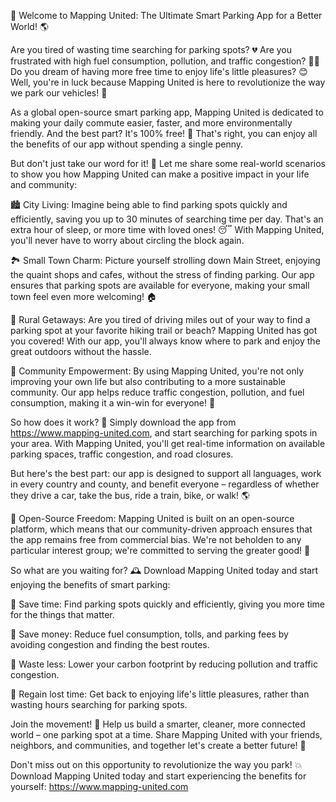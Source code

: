 🚀 Welcome to Mapping United: The Ultimate Smart Parking App for a Better World! 🌎

Are you tired of wasting time searching for parking spots? 💔 Are you frustrated with high fuel consumption, pollution, and traffic congestion? 🚗💥 Do you dream of having more free time to enjoy life's little pleasures? 😊 Well, you're in luck because Mapping United is here to revolutionize the way we park our vehicles! 🚀

As a global open-source smart parking app, Mapping United is dedicated to making your daily commute easier, faster, and more environmentally friendly. And the best part? It's 100% free! 💸 That's right, you can enjoy all the benefits of our app without spending a single penny.

But don't just take our word for it! 🤔 Let me share some real-world scenarios to show you how Mapping United can make a positive impact in your life and community:

🏙️ City Living: Imagine being able to find parking spots quickly and efficiently, saving you up to 30 minutes of searching time per day. That's an extra hour of sleep, or more time with loved ones! 😴 With Mapping United, you'll never have to worry about circling the block again.

🏞️ Small Town Charm: Picture yourself strolling down Main Street, enjoying the quaint shops and cafes, without the stress of finding parking. Our app ensures that parking spots are available for everyone, making your small town feel even more welcoming! 🏠

🌳 Rural Getaways: Are you tired of driving miles out of your way to find a parking spot at your favorite hiking trail or beach? Mapping United has got you covered! With our app, you'll always know where to park and enjoy the great outdoors without the hassle.

💪 Community Empowerment: By using Mapping United, you're not only improving your own life but also contributing to a more sustainable community. Our app helps reduce traffic congestion, pollution, and fuel consumption, making it a win-win for everyone! 🌟

So how does it work? 🤔 Simply download the app from https://www.mapping-united.com, and start searching for parking spots in your area. With Mapping United, you'll get real-time information on available parking spaces, traffic congestion, and road closures.

But here's the best part: our app is designed to support all languages, work in every country and county, and benefit everyone – regardless of whether they drive a car, take the bus, ride a train, bike, or walk! 🌎

💪 Open-Source Freedom: Mapping United is built on an open-source platform, which means that our community-driven approach ensures that the app remains free from commercial bias. We're not beholden to any particular interest group; we're committed to serving the greater good! 💖

So what are you waiting for? 🕰️ Download Mapping United today and start enjoying the benefits of smart parking:

🌟 Save time: Find parking spots quickly and efficiently, giving you more time for the things that matter.

💸 Save money: Reduce fuel consumption, tolls, and parking fees by avoiding congestion and finding the best routes.

🌿 Waste less: Lower your carbon footprint by reducing pollution and traffic congestion.

👥 Regain lost time: Get back to enjoying life's little pleasures, rather than wasting hours searching for parking spots.

Join the movement! 🌈 Help us build a smarter, cleaner, more connected world – one parking spot at a time. Share Mapping United with your friends, neighbors, and communities, and together let's create a better future! 🌟

Don't miss out on this opportunity to revolutionize the way you park! 💥 Download Mapping United today and start experiencing the benefits for yourself: https://www.mapping-united.com